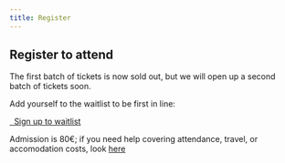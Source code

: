 ```yaml
---
title: Register
---
```


## Register to attend

The first batch of tickets is now sold out, but we will open up a second batch of tickets soon.

Add yourself to the waitlist to be first in line:

<a class="btn btn-lg btn-default" href="http://www.cvent.com/d/tyqqrc/4W" target="_blank" role="button">
  <i class="fa fa-briefcase"></i>&nbsp;&nbsp;Sign up to waitlist
</a>


Admission is 80€; if you need help covering attendance, travel, or accomodation costs, look [here](https://promcon.io/2019-munich/diversity/)

